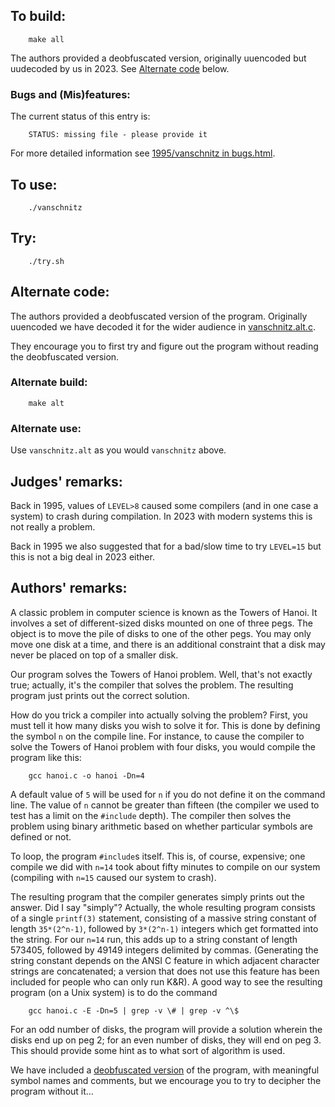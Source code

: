 ## To build:

``` <!---sh-->
    make all
```

The authors provided a deobfuscated version, originally uuencoded but uudecoded by us
in 2023. See [Alternate code](#alternate-code) below.


### Bugs and (Mis)features:

The current status of this entry is:

```
    STATUS: missing file - please provide it
```

For more detailed information see [1995/vanschnitz in bugs.html](../../bugs.html#1995_vanschnitz).


## To use:

``` <!---sh-->
    ./vanschnitz
```


## Try:

``` <!---sh-->
    ./try.sh
```


## Alternate code:

The authors provided a deobfuscated version of the program. Originally uuencoded we
have decoded it for the wider audience in [vanschnitz.alt.c](%%REPO_URL%%/1995/vanschnitz/vanschnitz.alt.c).

They encourage you to first try and figure out the program without reading the
deobfuscated version.


### Alternate build:

``` <!---sh-->
    make alt
```


### Alternate use:

Use `vanschnitz.alt` as you would `vanschnitz` above.


## Judges' remarks:

Back in 1995, values of `LEVEL>8` caused some compilers (and in one case a
system) to crash during compilation. In 2023 with modern systems this is not
really a problem.

Back in 1995 we also suggested that for a bad/slow time to try `LEVEL=15` but
this is not a big deal in 2023 either.


## Authors' remarks:

A classic problem in computer science is known as the Towers
of Hanoi.  It involves a set of different-sized disks mounted
on one of three pegs.  The object is to move the pile of disks
to one of the other pegs.  You may only move one disk at a
time, and there is an additional constraint that a disk may
never be placed on top of a smaller disk.

Our program solves the Towers of Hanoi problem.  Well, that's
not exactly true; actually, it's the compiler that solves the
problem.  The resulting program just prints out the correct
solution.

How do you trick a compiler into actually solving the problem?
First, you must tell it how many disks you wish to solve it
for.  This is done by defining the symbol `n` on the compile
line.  For instance, to cause the compiler to solve the Towers
of Hanoi problem with four disks, you would compile the program
like this:

``` <!---sh-->
    gcc hanoi.c -o hanoi -Dn=4
```

A default value of `5` will be used for `n` if you do not define
it on the command line.  The value of `n` cannot be greater than
fifteen (the compiler we used to test has a limit on the `#include`
depth).  The compiler then solves the problem using binary
arithmetic based on whether particular symbols are defined or not.

To loop, the program `#include`s itself.  This is, of course, expensive; one
compile we did with `n=14` took about fifty minutes to compile on our system
(compiling with `n=15` caused our system to crash).

The resulting program that the compiler generates simply
prints out the answer.  Did I say "simply"?  Actually, the
whole resulting program consists of a single `printf(3)` statement,
consisting of a massive string constant of length `35*(2^n-1)`,
followed by `3*(2^n-1)` integers which get formatted into the
string.  For our `n=14` run, this adds up to a string constant
of length 573405, followed by 49149 integers delimited by
commas.  (Generating the string constant depends on the
ANSI C feature in which adjacent character strings are
concatenated; a version that does not use this feature has been
included for people who can only run K&R).  A good way to see
the resulting program (on a Unix system) is to do the command

``` <!---sh-->
    gcc hanoi.c -E -Dn=5 | grep -v \# | grep -v ^\$
```

For an odd number of disks, the program will provide a
solution wherein the disks end up on peg 2; for an even
number of disks, they will end on peg 3.  This should
provide some hint as to what sort of algorithm is used.

We have included a [deobfuscated version](%%REPO_URL%%/1995/vanschnitz/vanschnitz.alt.c) of the program, with
meaningful symbol names and comments, but we encourage you
to try to decipher the program without it...

<!--

    Copyright © 1984-2024 by Landon Curt Noll. All Rights Reserved.

    You are free to share and adapt this file under the terms of this license:

        Creative Commons Attribution-ShareAlike 4.0 International (CC BY-SA 4.0)

    For more information, see:

        https://creativecommons.org/licenses/by-sa/4.0/

-->
